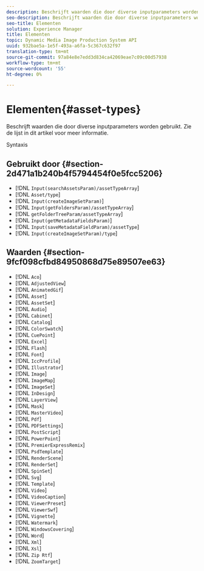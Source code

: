 ```yaml
---
description: Beschrijft waarden die door diverse inputparameters worden gebruikt. Zie de lijst in dit artikel voor meer informatie.
seo-description: Beschrijft waarden die door diverse inputparameters worden gebruikt. Zie de lijst in dit artikel voor meer informatie.
seo-title: Elementen
solution: Experience Manager
title: Elementen
topic: Dynamic Media Image Production System API
uuid: 932bae5a-1e5f-493a-a6fa-5c367c632f97
translation-type: tm+mt
source-git-commit: 97a84e8e7edd3d834ca42069eae7c09c00d57938
workflow-type: tm+mt
source-wordcount: '55'
ht-degree: 0%

---
```



# Elementen{#asset-types}

Beschrijft waarden die door diverse inputparameters worden gebruikt. Zie de lijst in dit artikel voor meer informatie.

Syntaxis

## Gebruikt door {#section-2d471a1b240b4f5794454f0e5fcc5206}

* [!DNL `Input(searchAssetsParam)/assetTypeArray`]
* [!DNL `Asset/type`]
* [!DNL `Input(createImageSetParam)`]
* [!DNL `Input(getFoldersParam)/assetTypeArray`]
* [!DNL `getFolderTreeParam/assetTypeArray`]
* [!DNL `Input(getMetadataFieldsParam)`]
* [!DNL `Input(saveMetadataFieldParam)/assetType`]
* [!DNL `Input(createImageSetParam)/type`]

## Waarden {#section-9fcf098cfbd84950868d75e89507ee63}

* [!DNL `Aco`]
* [!DNL `AdjustedView`]
* [!DNL `AnimatedGif`]
* [!DNL `Asset`]
* [!DNL `AssetSet`]
* [!DNL `Audio`]
* [!DNL `Cabinet`]
* [!DNL `Catalog`]
* [!DNL `ColorSwatch`]
* [!DNL `CuePoint`]
* [!DNL `Excel`]
* [!DNL `Flash`]
* [!DNL `Font`]
* [!DNL `IccProfile`]
* [!DNL `Illustrator`]
* [!DNL `Image`]
* [!DNL `ImageMap`]
* [!DNL `ImageSet`]
* [!DNL `InDesign`]
* [!DNL `LayerView`]
* [!DNL `Mask`]
* [!DNL `MasterVideo`]
* [!DNL `Pdf`]
* [!DNL `PDFSettings`]
* [!DNL `PostScript`]
* [!DNL `PowerPoint`]
* [!DNL `PremierExpressRemix`]
* [!DNL `PsdTemplate`]
* [!DNL `RenderScene`]
* [!DNL `RenderSet`]
* [!DNL `SpinSet`]
* [!DNL `Svg`]
* [!DNL `Template`]
* [!DNL `Video`]
* [!DNL `VideoCaption`]
* [!DNL `ViewerPreset`]
* [!DNL `ViewerSwf`]
* [!DNL `Vignette`]
* [!DNL `Watermark`]
* [!DNL `WindowsCovering`]
* [!DNL `Word`]
* [!DNL `Xml`]
* [!DNL `Xsl`]
* [!DNL `Zip Rtf`]
* [!DNL `ZoomTarget`]

